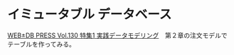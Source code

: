 # イミュータブル データベース

[WEB±DB PRESS Vol.130 特集1 実践データモデリング](https://gihyo.jp/magazine/wdpress/archive/2022/vol130)　第２章の注文モデルでテーブルを作ってみる。
